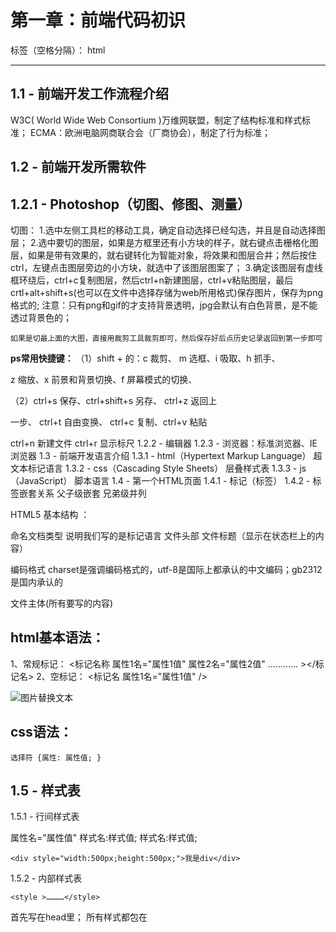 ﻿# 第一章：前端代码初识

标签（空格分隔）： html

---



1.1 - 前端开发工作流程介绍
----------------

W3C( World Wide Web Consortium )万维网联盟，制定了结构标准和样式标准；
ECMA：欧洲电脑网商联合会（厂商协会），制定了行为标准；

1.2 - 前端开发所需软件
--------------

1.2.1 - Photoshop（切图、修图、测量）
---------------------------

切图：
    1.选中左侧工具栏的移动工具，确定自动选择已经勾选，并且是自动选择图层；
    2.选中要切的图层，如果是方框里还有小方块的样子，就右键点击栅格化图层，如果是带有效果的，就右键转化为智能对象，将效果和图层合并；然后按住ctrl，左键点击图层旁边的小方块，就选中了该图层图案了；
    3.确定该图层有虚线框环绕后，ctrl+c复制图层，然后ctrl+n新建图层，ctrl+v粘贴图层，最后crtl+alt+shift+s(也可以在文件中选择存储为web所用格式)保存图片，保存为png格式的;
    注意：只有png和gif的才支持背景透明，jpg会默认有白色背景，是不能透过背景色的；
    
    如果是切最上面的大图，直接用裁剪工具裁剪即可，然后保存好后点历史记录返回到第一步即可

**ps常用快捷键：**
（1）shift + 的：c  裁剪、 m  选框、i  吸取、h 抓手、
 
z 缩放、x 前景和背景切换、f  屏幕模式的切换、

（2）ctrl+s 保存、ctrl+shift+s  另存、 ctrl+z  返回上

一步、 ctrl+t 自由变换、 ctrl+c 复制、ctrl+v 粘贴

ctrl+n 新建文件    ctrl+r  显示标尺
1.2.2 - 编辑器
1.2.3 - 浏览器：标准浏览器、IE浏览器
1.3 - 前端开发语言介绍
1.3.1 - html（Hypertext Markup Language） 超文本标记语言
1.3.2 - css（Cascading Style Sheets） 层叠样式表
1.3.3 - js（JavaScript） 脚本语言
1.4 - 第一个HTML页面
1.4.1 - 标记（标签）
1.4.2 - 标签嵌套关系 
父子级嵌套
兄弟级并列

HTML5 基本结构 ：
<!doctype html>命名文档类型

<html></html>说明我们写的是标记语言

<head></head>文件头部

<title></title>文件标题（显示在状态栏上的内容）

<meta charset="utf-8" />编码格式                charset是强调编码格式的，utf-8是国际上都承认的中文编码；gb2312是国内承认的

<body></body>文件主体(所有要写的内容)

html基本语法：
---------

1、常规标记：
<标记名称 属性1名="属性1值" 属性2名="属性2值" ………… ></标记名>
2、空标记：
<标记名 属性1名="属性1值" />

<img  src=""  alt="图片替换文本" title="图片标题" />

css语法：
------

	选择符 {属性: 属性值; }

1.5 - 样式表
---------

1.5.1 - 行间样式表
<div style="……"></div>
		属性名="属性值"
		样式名:样式值; 样式名:样式值;
		
    <div style="width:500px;height:500px;">我是div</div>

1.5.2 - 内部样式表

    <style >…………</style>

 首先写在head里；
        所有样式都包在<style>的标签对里；
 选择符{
        	属性:属性值;
        }

1.5.3 - 外部样式表
• 

    <link href=“style.css”  rel="stylesheet" type=”text/css”/>
    <style>@import url(style.css);</style>

1.行内样式的作用域是当前标签；
2.内部样式的作用域是当前页面；
       3.外部样式的作用域是当前链接的页

css加载方式link和@import的区别
----------------------

本质上，这两种方式都是为了加载CSS文件，但还是存在着细微的差别。
1. **老祖宗的差别**。link属于XHTML标签，而@import完全是CSS提供的一种方式。 link标签除了可以加载CSS外，还可以做很多其它的事情，比如定义RSS，定义rel连接属性等，@import就只能加载CSS了。
2. **加载顺序的差别**。当一个页面被加载的时候（就是被浏览者浏览的时候），link引用的CSS会同时被加载，而@import引用的CSS会等到页面全部被下载完再被加载。所以有时候浏览@import加载CSS的页面时开始会没有样式（就是闪烁），网速慢的时候还挺明显。
3. **兼容性的差别**。由于@import是CSS2.1提出的所以老的浏览器不支持，@import只有在IE5以上的才能识别，而link标签无此问题。
4. **使用dom控制样式时的差别**。当使用javascript控制dom去改变样式的时候，只能使用link标签，因为@import不是dom可以控制的。

来自 <https://zhidao.baidu.com/question/1047402758024877979.html> 


1.6 - 常见样式
1.6.1 - 属性：属性值
1.6.2 - width/height
1.7 - border
如果只写solid这一个值，那么默认颜色是#000,默认粗细是3px;其他的单写一个不行；
1.7.1 - border-width
1.7.2 - border-style  
	solid      实线
	dashed  虚线
	dotted   点线
	double双线；
1.7.3 - border-color
1.7.3.1 - 常用颜色模式--关键字
1.7.3.2 - 常用颜色模式--rgb
*  rgba(0,255,255,0.6 ) 透明度
1.7.3.3 - 常用颜色模式--十六进制
1.7.4 - border-top
1.7.5 - border-right
1.7.6 - border-bottom
1.7.7 - border-left
1.8 - background
容器与背景图的三种呈现方式：
        1.容器大小刚好等于背景图片，刚好呈现整张图片；
        2.容器大小大于背景图片，背景图片会平铺:
        	background-repeat:repeat/no-repeat/repeat-x/repeat-y
            没有做任何背景定位的时候，默认会出现在左上角；
            如果只写了一个值，另一个值默认就是center;
           background-position:x y;     
        3.容器大小小于背景图片，只显示一部分背景图片；
         
         当添加了background-attachment:fixed/scroll；之后，背景图片的定位参照物成为当前可视窗口
        

1.8.1 - background-color
1.8.2 - background-image
1.8.3 - background-repeat
1.8.4 - background-position
1.8.5 - background-attachment
1.9 - 文字设置
font-variant: normal/small-caps; 文本是否大小写
1.9.1 - font-weight
1.9.2 - font-style   italic/oblique/normal
1.9.3 - font-size
1.9.4 - line-height
1.9.5 - font-family font-family:字体1,字体2;
1.9.6 - **font复合样式    font：style variant weight size family**；
1.10 - 文本设置
1.10.1 - color
1.10.2 - text-align     left/center/right/justify   文本对齐方式
text-align这个属性对于块状元素来说，会让内容居中；
        如果希望div整体居中：margin:0 auto;
        
        当给.box添加text-align:center;如果子元素是块状，就会让块状元素里的内容居中；如果子元素是内联，就会让内联整体居中

1.10.3 - text-indent  首行缩进（em缩进字符）
1.10.4 - text-decoration  文本修饰    text-decoration:underline下划线/overline上划线/line-through删除线/none没
1.10.5 - letter-spacing 字母间距   letter-spacing:可以隔开字和字以及字母和字母之间的间距；但是对首尾无效
1.10.6 - word-spacing  单词间距
1.10.7 - white-space  nowrap    强制不换行
1.10.8 - TIPS：一个空格有多大？ 宋体字体下文字大小的一半
1.11 - 超链接

    <a href=“目标文件路径及全称/连接地址” target=“”>

1、链接到其他站点的链接
  

     <a href=“http://www.baidu.com”>百度</a>

2、链接到email
  

    <a href="mailto:1525676@163.com">邮箱</a>

3、下载链接
 

     <a href="aa.zip">文件下载</a>

1.11.1 - href属性   <a href="#">空链接</a>
1.11.2 - 相对路径、绝对路径
1.11.3 - 锚点 (#)
是网页制作中超级链接的一种，又叫命名锚记。命名锚记像一个迅速定位器一样是一种页面内的超级链接，运用相当普遍。
命名锚点的作用：在同一页面内的不同位置进行跳转。
制作锚标记：
1)给元素定义命名锚记名
语法：<标记   id="命名锚记名">    </标记>

2)命名锚记连接
语法：<a href="#命名锚记名称"></a>

1.11.4 - 下载
1.11.5 - target属性
target  属性参数定义了打开链接的目标窗口。
_blank在新窗口中打开链接 页面（会保留原窗口）
_self  在当前窗体打开链接页面，此为默认值   

1.11.6 - base标签
1.12 - padding
1.12.1 - padding-top
1.12.2 - padding-right
1.12.3 - padding-bottom
1.12.4 - padding-left
1.12.5 - padding复合样式 padding: top right bottom left;
1.13 - margin
1、上下外边距会叠压；
2、父子级包含的时候子级的margin-top会传递给父级
 margin的水平值是可以叠加的；上下方向取最大值；
1.13.1 - margin-top
1.13.2 - margin-right
1.13.3 - margin-bottom
1.13.4 - margin-left
1.13.5 - margin复合样式
  bug总结：
        1.margin-top:如果给第一个子元素写margin-top，这个值会附加在父元素身上;
        2.margin-bottom:如果给最后子元素写margin-top，这个值会附加在父元素身上;给父盒子定高也可以解决；
        
        margin:一个值；代表四个方向；
        margin:30px 60px；第一个是上下，第二个是左右;
        
        margin:30px 60px 90px;margin-top:30px;margin-bottom:90px;左右60px;
        
        margin:上 右 下 左；

1.13.6 - margin的问题
1.14 - 盒模型
1.14.1 - 盒子大小
1.14.2 - 盒子宽度
1.14.3 - 盒子高度







